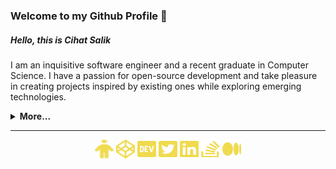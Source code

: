 <h3> Welcome to my Github Profile 👋 </h3>
<h5>Hello, this is <b>Cihat Salik</b></h5>
<p>
   I am an inquisitive software engineer and a recent graduate in Computer Science. I have a passion for open-source development and take pleasure in creating projects inspired by existing ones while exploring emerging technologies.
</p>
<details>
   <summary><b>More...</b></summary>
   <br/>
   <div style='display: flex; align: center; justify-content: space-between;'>
      <a href="http://cihat.github.io/">
      <img src="https://github-readme-stats.anuraghazra1.vercel.app/api?username=cihat&show_icons=true&count_private=true&include_all_commits=true&theme=dark" alt="Cihat's github stats" />
      </a>
      <a href="http://cihat.github.io/">
      <img src="https://github-readme-stats.anuraghazra1.vercel.app/api/top-langs/?username=cihat&count_private=true&layout=compact&theme=dark" />
      </a>
   </div>
   <a href="http://cihat.github.io/">
     <img src="https://komarev.com/ghpvc/?username=cihat">
   </a>
   <a href ="https://www.codewars.com/users/cihatdev"> <img align="right" src="https://www.codewars.com/users/cihatdev/badges/micro">
   <a/>
</details>

<hr/>

<p align="center">  
<a href="https://cihat.dev" target="blank"><img align="center" src="./assets/personel.svg" alt="personel-icon" height="30" width="30" /></a>  
  <a href="https://codepen.io/cihatsalik02" target="blank"><img align="center" src="./assets/codepen.svg" alt="codepen-icon" height="30" width="30" /></a>  
  <a href="https://dev.to/cihat" target="blank"><img align="center" src="./assets/dev.svg" alt="dev-icon" height="30" width="30" /></a>
  <a href="https://twitter.com/chtslk" target="blank"><img align="center" src="./assets/twitter.svg" alt="twitter-icon" height="30" width="30" /></a>  
  <a href="https://www.linkedin.com/in/cihatsalik/" target="blank"><img align="center" src="./assets/linkedin.svg" alt="linkedin-icon" height="30" width="30" /></a>  
  <a href="https://stackoverflow.com/users/12350369/cihat-salik" target="blank"><img align="center" src="./assets/stackoverflow.svg" alt="stackoverflow-svg" height="30" width="30" /></a>  
  <a href="https://cihatdev.medium.com/" target="blank"><img align="center" src="./assets/medium.svg" alt="medium-icon" height="30" width="30" /></a>  
</p>
